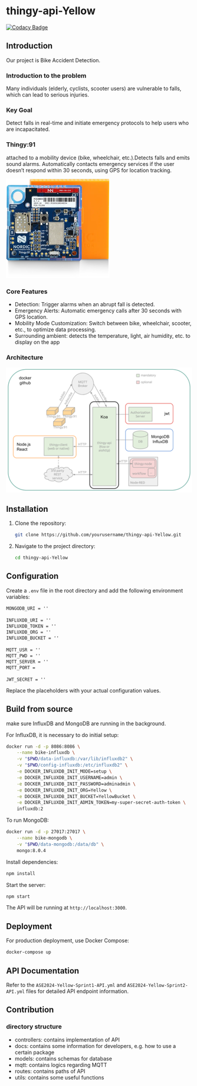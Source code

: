 # thingy-api-Yellow
[![Codacy Badge](https://app.codacy.com/project/badge/Grade/f787516c9d074c3bb14e8155cdd1d683)](https://app.codacy.com?utm_source=gh&utm_medium=referral&utm_content=&utm_campaign=Badge_grade)
## Introduction
Our project is Bike Accident Detection. 

### Introduction to the problem

Many individuals (elderly, cyclists, scooter users) are vulnerable to falls, which can lead to serious injuries.

### Key Goal

Detect falls in real-time and initiate emergency protocols to help users who are incapacitated.

### Thingy:91 

attached to a mobility device (bike, wheelchair, etc.).Detects falls and emits sound alarms. Automatically contacts emergency services if the user doesn’t respond within 30 seconds, using GPS for location tracking.

<img src="docs/Thingy91.png" style="zoom:50%;" />

### Core Features

- Detection: Trigger alarms when an abrupt fall is detected.
- Emergency Alerts: Automatic emergency calls after 30 seconds with GPS location.
- Mobility Mode Customization: Switch between bike, wheelchair, scooter, etc., to optimize data processing.
- Surrounding ambient: detects the temperature, light, air humidity, etc. to display on the app



### Architecture

<img src="docs/Arch.png" style="zoom:50%;" />

## Installation

1. Clone the repository:

    ```bash
    git clone https://github.com/yourusername/thingy-api-Yellow.git
    ```

2. Navigate to the project directory:

    ```bash
    cd thingy-api-Yellow
    ```

## Configuration

Create a `.env` file in the root directory and add the following environment variables:

```
MONGODB_URI = ''

INFLUXDB_URI = ''
INFLUXDB_TOKEN = ''
INFLUXDB_ORG = ''
INFLUXDB_BUCKET = ''

MQTT_USR = ''
MQTT_PWD = ''
MQTT_SERVER = ''
MQTT_PORT = 

JWT_SECRET = ''

```

Replace the placeholders with your actual configuration values.

## Build from source

make sure InfluxDB and MongoDB are running in the background. 

For InfluxDB, it is necessary to do initial setup:

```bash
docker run -d -p 8086:8086 \
	--name bike-influxdb \
    -v "$PWD/data-influxdb:/var/lib/influxdb2" \
    -v "$PWD/config-influxdb:/etc/influxdb2" \
    -e DOCKER_INFLUXDB_INIT_MODE=setup \
    -e DOCKER_INFLUXDB_INIT_USERNAME=admin \
    -e DOCKER_INFLUXDB_INIT_PASSWORD=adminadmin \
    -e DOCKER_INFLUXDB_INIT_ORG=Yellow \
    -e DOCKER_INFLUXDB_INIT_BUCKET=YellowBucket \
    -e DOCKER_INFLUXDB_INIT_ADMIN_TOKEN=my-super-secret-auth-token \
    influxdb:2

```

To run MongoDB:

```bash
docker run -d -p 27017:27017 \
	--name bike-mongodb \
	-v "$PWD/data-mongodb:/data/db" \
	mongo:8.0.4
```

Install dependencies:

```bash
npm install
```

Start the server:

```bash
npm start
```

The API will be running at `http://localhost:3000`.

## Deployment
For production deployment, use Docker Compose:

```bash
docker-compose up
```

## API Documentation

Refer to the `ASE2024-Yellow-Sprint1-API.yml` and `ASE2024-Yellow-Sprint2-API.yml` files for detailed API endpoint information.

## Contribution
### directory structure

- controllers: contains implementation of API
- docs: contains some information for developers, e.g. how to use a certain package
- models: contains schemas for database
- mqtt: contains logics regarding MQTT
- routes: contains paths of API
- utils: contains some useful functions

